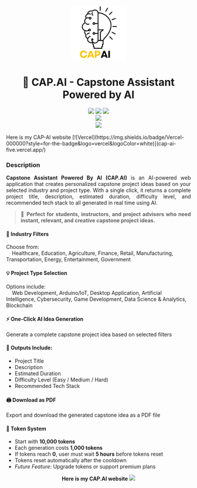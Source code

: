 <p align="center">
  <img src="Logo/CAP AI.png" alt="CAP.AI Logo" width="150"/>
</p>

<h1 align="center">🧠 CAP.AI - Capstone Assistant Powered by AI</h1>
<p align="center">
  <!-- Frontend -->
  <img src="https://img.shields.io/badge/HTML5-E34F26?style=for-the-badge&logo=html5&logoColor=white" />
  <img src="https://img.shields.io/badge/CSS3-1572B6?style=for-the-badge&logo=css3&logoColor=white" />
  <img src="https://img.shields.io/badge/JavaScript-F7DF1E?style=for-the-badge&logo=javascript&logoColor=black" />
  <br/>

  <!-- Backend -->
  <img src="https://img.shields.io/badge/Node.js-339933?style=for-the-badge&logo=node.js&logoColor=white" />
  <br/>

  <!-- AI Integration -->
  <img src="https://img.shields.io/badge/GPT--3.5--Turbo-OpenRouter.ai-blueviolet?style=for-the-badge&logo=openai&logoColor=white" />
</p>
Here is my CAP-AI website [![Vercel](https://img.shields.io/badge/Vercel-000000?style=for-the-badge&logo=vercel&logoColor=white)](cap-ai-five.vercel.app/)

### Description 
<div align="justify">

**Capstone Assistant Powered By AI (CAP.AI)** is an AI-powered web application that creates personalized capstone project ideas based on your selected industry and project type. With a single click, it returns a complete project title, description, estimated duration, difficulty level, and recommended tech stack to all generated in real time using AI.

> 📝 **Perfect for students, instructors, and project advisers who need instant, relevant, and creative capstone project ideas.**

</div>





#### 🎯 Industry Filters  
Choose from:  
&nbsp;&nbsp;&nbsp;&nbsp;Healthcare, Education, Agriculture, Finance, Retail, Manufacturing, Transportation, Energy, Entertainment, Government

#### 💡 Project Type Selection  
Options include:  
&nbsp;&nbsp;&nbsp;&nbsp;Web Development, Arduino/IoT, Desktop Application, Artificial Intelligence, Cybersecurity, Game Development, Data Science & Analytics, Blockchain

#### ⚡ One-Click AI Idea Generation  
Generate a complete capstone project idea based on selected filters

#### 📄 Outputs Include:  
- Project Title  
- Description  
- Estimated Duration  
- Difficulty Level (Easy / Medium / Hard)  
- Recommended Tech Stack

#### 🖨️ Download as PDF  
Export and download the generated capstone idea as a PDF file

#### 🔐 Token System  
- Start with **10,000 tokens**  
- Each generation costs **1,000 tokens**  
- If tokens reach **0**, user must wait **5 hours** before tokens reset  
- Tokens reset automatically after the cooldown  
- _Future Feature_: Upgrade tokens or support premium plans

<p align="center">
  <strong>Here is my CAP.AI website</strong>
  <a href="cap-ai-five.vercel.app/">
    <img src="https://img.shields.io/badge/Vercel-000000?style=for-the-badge&logo=vercel&logoColor=white" />
  </a>
</p>
